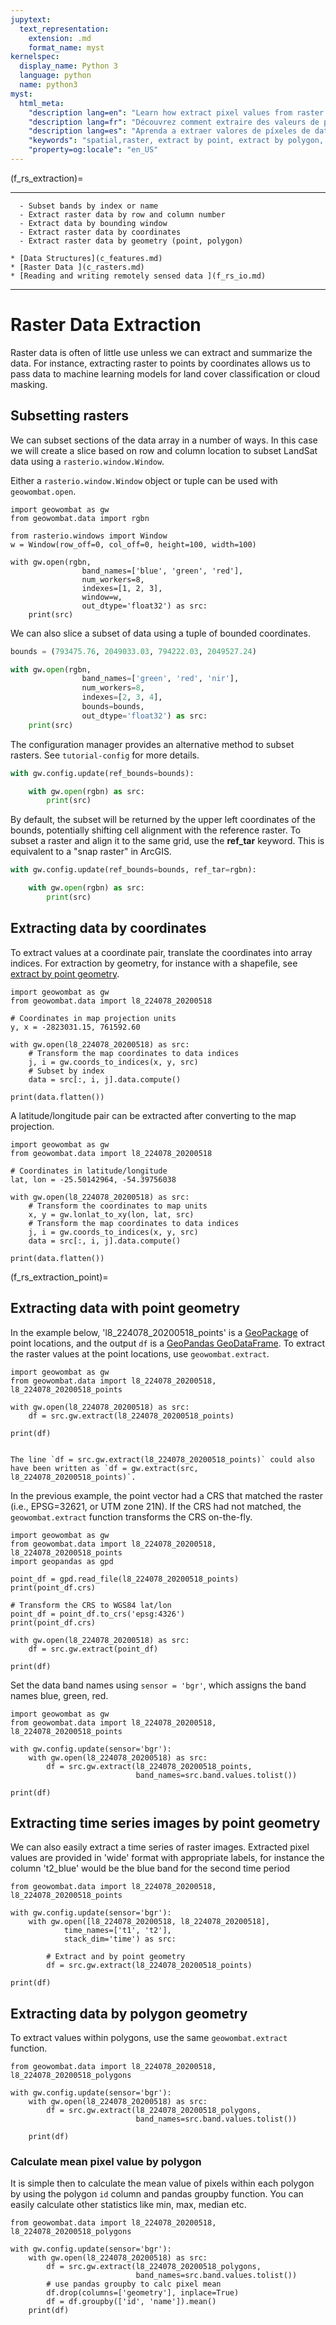 ```yaml
---
jupytext:
  text_representation:
    extension: .md
    format_name: myst
kernelspec:
  display_name: Python 3
  language: python
  name: python3
myst:
  html_meta:
    "description lang=en": "Learn how extract pixel values from raster data like sentinel imagery, additionally extract by row and column index, extract by bound window, extract by coordinate, extract by polygon."
    "description lang=fr": "Découvrez comment extraire des valeurs de pixels à partir de données raster telles que l'imagerie sentinelle, extraire en outre par index de ligne et de colonne, extraire par fenêtre liée, extraire par coordonnées, extraire par polygone."
    "description lang=es": "Aprenda a extraer valores de píxeles de datos ráster como imágenes centinela, extraer adicionalmente por índice de fila y columna, extraer por ventana vinculada, extraer por coordenada, extraer por polígono."
    "keywords": "spatial,raster, extract by point, extract by polygon, extract by bounds, remote sensing"
    "property=og:locale": "en_US"
---
```


(f_rs_extraction)=


---------------
```{admonition} Learning Objectives
  - Subset bands by index or name
  - Extract raster data by row and column number
  - Extract data by bounding window
  - Extract raster data by coordinates
  - Extract raster data by geometry (point, polygon)
```
```{admonition} Review
* [Data Structures](c_features.md)
* [Raster Data ](c_rasters.md)
* [Reading and writing remotely sensed data ](f_rs_io.md)
```
--------------


# Raster Data Extraction
Raster data is often of little use unless we can extract and summarize the data. For instance, extracting raster to points by coordinates allows us to pass data to machine learning models for land cover classification or cloud masking. 

## Subsetting rasters
We can subset sections of the data array in a number of ways. In this case we will create a slice based on row and column location to subset LandSat data using a `rasterio.window.Window`.

Either a `rasterio.window.Window` object or tuple can be used with `geowombat.open`.


```{code-cell} ipython3
import geowombat as gw
from geowombat.data import rgbn

from rasterio.windows import Window
w = Window(row_off=0, col_off=0, height=100, width=100)

with gw.open(rgbn,
                band_names=['blue', 'green', 'red'],
                num_workers=8,
                indexes=[1, 2, 3],
                window=w,
                out_dtype='float32') as src:
    print(src)
```

We can also slice a subset of data using a tuple of bounded coordinates.

``` python
bounds = (793475.76, 2049033.03, 794222.03, 2049527.24)

with gw.open(rgbn,
                band_names=['green', 'red', 'nir'],
                num_workers=8,
                indexes=[2, 3, 4],
                bounds=bounds,
                out_dtype='float32') as src:
    print(src)
```

The configuration manager provides an alternative method to subset rasters. See `tutorial-config` for more details.

``` python
with gw.config.update(ref_bounds=bounds):

    with gw.open(rgbn) as src:
        print(src)
```

By default, the subset will be returned by the upper left coordinates of the bounds, potentially shifting cell alignment with the reference raster. To subset a raster and align it to the same grid, use the **ref_tar** keyword. This is equivalent to a "snap raster" in ArcGIS. 

``` python
with gw.config.update(ref_bounds=bounds, ref_tar=rgbn):

    with gw.open(rgbn) as src:
        print(src)
```

## Extracting data by coordinates
 
To extract values at a coordinate pair, translate the coordinates into array indices. For extraction by geometry, for instance with a shapefile, see [extract by point geometry](f_rs_extraction_point).

```{code-cell} ipython3
import geowombat as gw
from geowombat.data import l8_224078_20200518

# Coordinates in map projection units
y, x = -2823031.15, 761592.60

with gw.open(l8_224078_20200518) as src:
    # Transform the map coordinates to data indices
    j, i = gw.coords_to_indices(x, y, src)
    # Subset by index
    data = src[:, i, j].data.compute()

print(data.flatten())
```

A latitude/longitude pair can be extracted after converting to the map projection.

```{code-cell} ipython3
import geowombat as gw
from geowombat.data import l8_224078_20200518

# Coordinates in latitude/longitude
lat, lon = -25.50142964, -54.39756038

with gw.open(l8_224078_20200518) as src:
    # Transform the coordinates to map units
    x, y = gw.lonlat_to_xy(lon, lat, src)
    # Transform the map coordinates to data indices
    j, i = gw.coords_to_indices(x, y, src)
    data = src[:, i, j].data.compute()

print(data.flatten())
```
(f_rs_extraction_point)=
## Extracting data with point geometry 

In the example below, 'l8_224078_20200518_points' is a [GeoPackage](https://www.geopackage.org/) of point locations, and the output `df` is a [GeoPandas GeoDataFrame](https://geopandas.org/docs/reference/api/geopandas.GeoDataFrame.html?highlight=geodataframe#geopandas.GeoDataFrame). To extract the raster values at the point locations, use `geowombat.extract`.

```{code-cell} ipython3
import geowombat as gw
from geowombat.data import l8_224078_20200518, l8_224078_20200518_points

with gw.open(l8_224078_20200518) as src:
    df = src.gw.extract(l8_224078_20200518_points)

print(df)
```
```{note} 

The line `df = src.gw.extract(l8_224078_20200518_points)` could also have been written as `df = gw.extract(src, l8_224078_20200518_points)`.
```

In the previous example, the point vector had a CRS that matched the raster (i.e., EPSG=32621, or UTM zone 21N). If the CRS had not matched, the `geowombat.extract` function transforms the CRS on-the-fly.

```{code-cell} ipython3
import geowombat as gw
from geowombat.data import l8_224078_20200518, l8_224078_20200518_points
import geopandas as gpd

point_df = gpd.read_file(l8_224078_20200518_points)
print(point_df.crs)

# Transform the CRS to WGS84 lat/lon
point_df = point_df.to_crs('epsg:4326')
print(point_df.crs)

with gw.open(l8_224078_20200518) as src:
    df = src.gw.extract(point_df)

print(df)
```
Set the data band names using `sensor = 'bgr'`, which assigns the band names blue, green, red.

```{code-cell} ipython3
import geowombat as gw
from geowombat.data import l8_224078_20200518, l8_224078_20200518_points

with gw.config.update(sensor='bgr'):
    with gw.open(l8_224078_20200518) as src:
        df = src.gw.extract(l8_224078_20200518_points,
                            band_names=src.band.values.tolist())

print(df)
```
## Extracting time series images by point geometry
We can also easily extract a time series of raster images. Extracted pixel values are provided in 'wide' format with appropriate labels, for instance the column 't2_blue' would be the blue band for the second time period

```{code-cell} ipython3
from geowombat.data import l8_224078_20200518, l8_224078_20200518_points

with gw.config.update(sensor='bgr'):
    with gw.open([l8_224078_20200518, l8_224078_20200518],
            time_names=['t1', 't2'],
            stack_dim='time') as src:

        # Extract and by point geometry
        df = src.gw.extract(l8_224078_20200518_points)

print(df)
```

## Extracting data by polygon geometry

To extract values within polygons, use the same `geowombat.extract` function.

```{code-cell} ipython3
from geowombat.data import l8_224078_20200518, l8_224078_20200518_polygons

with gw.config.update(sensor='bgr'):
    with gw.open(l8_224078_20200518) as src:
        df = src.gw.extract(l8_224078_20200518_polygons,
                            band_names=src.band.values.tolist())

    print(df)
```

### Calculate mean pixel value by polygon
It is simple then to calculate the mean value of pixels within each polygon by using the polygon `id` column and pandas groupby function. You can easily calculate other statistics like min, max, median etc. 

```{code-cell} ipython3
from geowombat.data import l8_224078_20200518, l8_224078_20200518_polygons

with gw.config.update(sensor='bgr'):
    with gw.open(l8_224078_20200518) as src:
        df = src.gw.extract(l8_224078_20200518_polygons,
                            band_names=src.band.values.tolist())
        # use pandas groupby to calc pixel mean  
        df.drop(columns=['geometry'], inplace=True)
        df = df.groupby(['id', 'name']).mean()
    print(df)
```